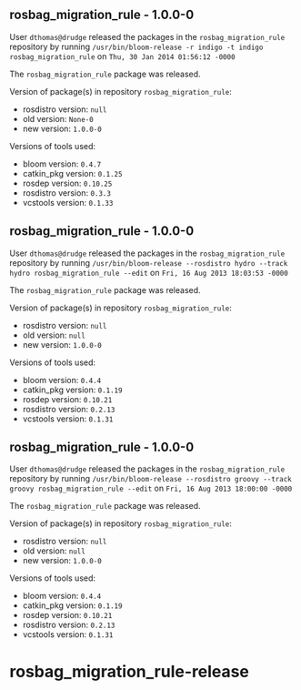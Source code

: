 ## rosbag_migration_rule - 1.0.0-0

User `dthomas@drudge` released the packages in the `rosbag_migration_rule` repository by running `/usr/bin/bloom-release -r indigo -t indigo rosbag_migration_rule` on `Thu, 30 Jan 2014 01:56:12 -0000`

The `rosbag_migration_rule` package was released.

Version of package(s) in repository `rosbag_migration_rule`:
- rosdistro version: `null`
- old version: `None-0`
- new version: `1.0.0-0`

Versions of tools used:
- bloom version: `0.4.7`
- catkin_pkg version: `0.1.25`
- rosdep version: `0.10.25`
- rosdistro version: `0.3.3`
- vcstools version: `0.1.33`


## rosbag_migration_rule - 1.0.0-0

User `dthomas@drudge` released the packages in the `rosbag_migration_rule` repository by running `/usr/bin/bloom-release --rosdistro hydro --track hydro rosbag_migration_rule --edit` on `Fri, 16 Aug 2013 18:03:53 -0000`

The `rosbag_migration_rule` package was released.

Version of package(s) in repository `rosbag_migration_rule`:
- rosdistro version: `null`
- old version: `null`
- new version: `1.0.0-0`

Versions of tools used:
- bloom version: `0.4.4`
- catkin_pkg version: `0.1.19`
- rosdep version: `0.10.21`
- rosdistro version: `0.2.13`
- vcstools version: `0.1.31`


## rosbag_migration_rule - 1.0.0-0

User `dthomas@drudge` released the packages in the `rosbag_migration_rule` repository by running `/usr/bin/bloom-release --rosdistro groovy --track groovy rosbag_migration_rule --edit` on `Fri, 16 Aug 2013 18:00:00 -0000`

The `rosbag_migration_rule` package was released.

Version of package(s) in repository `rosbag_migration_rule`:
- rosdistro version: `null`
- old version: `null`
- new version: `1.0.0-0`

Versions of tools used:
- bloom version: `0.4.4`
- catkin_pkg version: `0.1.19`
- rosdep version: `0.10.21`
- rosdistro version: `0.2.13`
- vcstools version: `0.1.31`


rosbag_migration_rule-release
=============================
